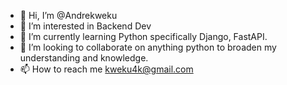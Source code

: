 - 👋 Hi, I’m @Andrekweku
- 👀 I’m interested in Backend Dev
- 🌱 I’m currently learning Python specifically Django, FastAPI.
- 💞️ I’m looking to collaborate on anything python to broaden my understanding and knowledge.
- 📫 How to reach me kweku4k@gmail.com

<!---
Andrekweku/Andrekweku is a ✨ special ✨ repository because its `README.md` (this file) appears on your GitHub profile.
You can click the Preview link to take a look at your changes.
--->
